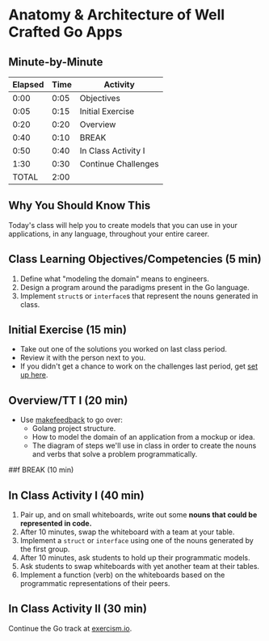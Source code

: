# Anatomy & Architecture of Well Crafted Go Apps

## Minute-by-Minute

| **Elapsed** | **Time**  | **Activity**              |
| ----------- | --------- | ------------------------- |
| 0:00        | 0:05      | Objectives                |
| 0:05        | 0:15      | Initial Exercise          |
| 0:20        | 0:20      | Overview                  |
| 0:40        | 0:10      | BREAK                     |
| 0:50        | 0:40      | In Class Activity I       |
| 1:30        | 0:30      | Continue Challenges       |
| TOTAL       | 2:00      |                           |

## Why You Should Know This

Today's class will help you to create models that you can use in your applications, in any language, throughout your entire career.

## Class Learning Objectives/Competencies (5 min)

1. Define what "modeling the domain" means to engineers.
1. Design a program around the paradigms present in the Go language.
1. Implement `struct`s or `interface`s that represent the nouns generated in class.

## Initial Exercise (15 min)

- Take out one of the solutions you worked on last class period.
- Review it with the person next to you.
- If you didn't get a chance to work on the challenges last period, get [set up here](https://exercism.io).

## Overview/TT I (20 min)

- Use [makefeedback](https://www.github.com/droxey/makefeedback) to go over:
  - Golang project structure.
  - How to model the domain of an application from a mockup or idea.
  - The diagram of steps we'll use in class in order to create the nouns and verbs that solve a problem programmatically.

##f BREAK (10 min)

## In Class Activity I (40 min)

1. Pair up, and on small whiteboards, write out some **nouns that could be represented in code.**
1. After 10 minutes, swap the whiteboard with a team at your table.
1. Implement a `struct` or `interface` using one of the nouns generated by the first group.
1. After 10 minutes, ask students to hold up their programmatic models.
1. Ask students to swap whiteboards with yet another team at their tables.
1. Implement a function (verb) on the whiteboards based on the programmatic representations of their peers.

## In Class Activity II (30 min)

Continue the Go track at [exercism.io](https://exercism.io).
